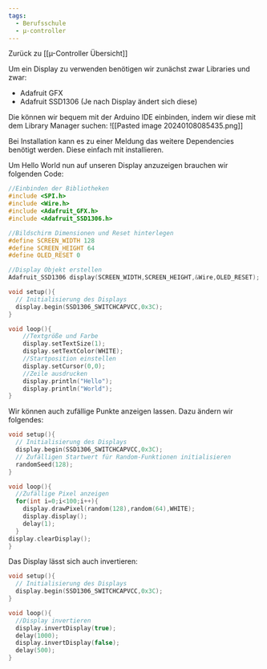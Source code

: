 ```yaml
---
tags:
  - Berufsschule
  - µ-controller
---
```

Zurück zu [[µ-Controller Übersicht]]

Um ein Display zu verwenden benötigen wir zunächst zwar Libraries und zwar:
- Adafruit GFX
- Adafruit SSD1306 (Je nach Display ändert sich diese)

Die können wir bequem mit der Arduino IDE einbinden, indem wir diese mit dem Library Manager suchen:
![[Pasted image 20240108085435.png]]

Bei Installation kann es zu einer Meldung das weitere Dependencies benötigt werden. Diese einfach mit installieren.

Um Hello World nun auf unseren Display anzuzeigen brauchen wir folgenden Code:

```c++
//Einbinden der Bibliotheken
#include <SPI.h>
#include <Wire.h>
#include <Adafruit_GFX.h>
#include <Adafruit_SSD1306.h>

//Bildschirm Dimensionen und Reset hinterlegen
#define SCREEN_WIDTH 128
#define SCREEN_HEIGHT 64
#define OLED_RESET 0

//Display Objekt erstellen
Adafruit_SSD1306 display(SCREEN_WIDTH,SCREEN_HEIGHT,&Wire,OLED_RESET);

void setup(){
  // Initialisierung des Displays
  display.begin(SSD1306_SWITCHCAPVCC,0x3C);
}

void loop(){
	//Textgröße und Farbe
	display.setTextSize(1);
	display.setTextColor(WHITE);
	//Startposition einstellen
	display.setCursor(0,0);
	//Zeile ausdrucken
	display.println("Hello");
	display.println("World");
}

```

Wir können auch zufällige Punkte anzeigen lassen. Dazu ändern wir folgendes:

```c++
void setup(){
  // Initialisierung des Displays
  display.begin(SSD1306_SWITCHCAPVCC,0x3C);
  // Zufälligen Startwert für Random-Funktionen initialisieren
  randomSeed(128);
}

void loop(){
  //Zufällige Pixel anzeigen
  for(int i=0;i<100;i++){
    display.drawPixel(random(128),random(64),WHITE);
    display.display();
    delay(1);
  }
display.clearDisplay();
}
```

Das Display lässt sich auch invertieren:

```c++
void setup(){
  // Initialisierung des Displays
  display.begin(SSD1306_SWITCHCAPVCC,0x3C);
}

void loop(){
  //Display invertieren
  display.invertDisplay(true);
  delay(1000);
  display.invertDisplay(false);
  delay(500);
}
```